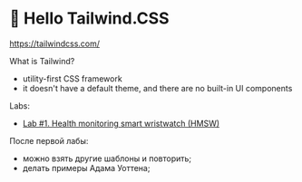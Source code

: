 # 👋 Hello Tailwind.CSS

https://tailwindcss.com/

What is Tailwind?
- utility-first CSS framework
- it doesn't have a default theme, and there are no built-in UI components

Labs:

- [Lab #1. Health monitoring smart wristwatch (HMSW)](001/readme.md)

После первой лабы:
- можно взять другие шаблоны и повторить;
- делать примеры Адама Уоттена;
